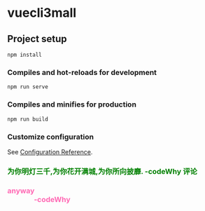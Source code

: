 # vuecli3mall

## Project setup
```
npm install
```

### Compiles and hot-reloads for development
```
npm run serve
```

### Compiles and minifies for production
```
npm run build
```

### Customize configuration
See [Configuration Reference](https://cli.vuejs.org/config/).

### <font color="green">为你明灯三千,为你花开满城,为你所向披靡.  -codeWhy 评论<font>
### <font color="hotpink">anyway  <br> &emsp; &emsp; &emsp; -codeWhy <font>
